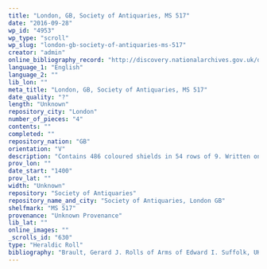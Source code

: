 ```yaml
---
title: "London, GB, Society of Antiquaries, MS 517"
date: "2016-09-28"
wp_id: "4953"
wp_type: "scroll"
wp_slug: "london-gb-society-of-antiquaries-ms-517"
creator: "admin"
online_bibliography_record: "http://discovery.nationalarchives.gov.uk/details/rd/f6d3fd9c-7194-480c-812d-643ee8ccf5dd"
language_1: "English"
language_2: ""
lib_lon: ""
meta_title: "London, GB, Society of Antiquaries, MS 517"
date_quality: "?"
length: "Unknown"
repository_city: "London"
number_of_pieces: "4"
contents: ""
completed: ""
repository_nation: "GB"
orientation: "V"
description: "Contains 486 coloured shields in 54 rows of 9. Written on vellum."
prov_lon: ""
date_start: "1400"
prov_lat: ""
width: "Unknown"
repository: "Society of Antiquaries"
repository_name_and_city: "Society of Antiquaries, London GB"
shelfmark: "MS 517"
provenance: "Unknown Provenance"
lib_lat: ""
online_images: ""
_scrolls_id: "630"
type: "Heraldic Roll"
bibliography: "Brault, Gerard J. Rolls of Arms of Edward I. Suffolk, UK: Boydell & Brewer Ltd, 1997."
---
```



